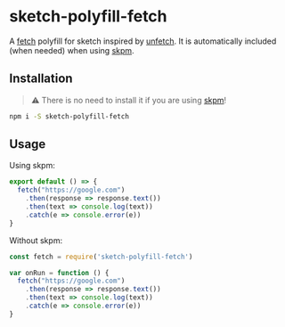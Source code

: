 # sketch-polyfill-fetch

A [fetch](https://developer.mozilla.org/en/docs/Web/API/Fetch_API) polyfill for sketch inspired by [unfetch](https://github.com/developit/unfetch). It is automatically included (when needed) when using [skpm](https://github.com/skpm/skpm).

## Installation

> :warning: There is no need to install it if you are using [skpm](https://github.com/skpm/skpm)!

```bash
npm i -S sketch-polyfill-fetch
```

## Usage

Using skpm:
```js
export default () => {
  fetch("https://google.com")
    .then(response => response.text())
    .then(text => console.log(text))
    .catch(e => console.error(e))
}
```

Without skpm:
```js
const fetch = require('sketch-polyfill-fetch')

var onRun = function () {
  fetch("https://google.com")
    .then(response => response.text())
    .then(text => console.log(text))
    .catch(e => console.error(e))
}
```
